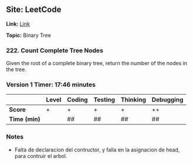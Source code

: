 ## Site: LeetCode

**Link:** [Link](https://leetcode.com/problems/count-complete-tree-nodes/description/)

**Topic:** Binary Tree

### 222. Count Complete Tree Nodes

Given the root of a complete binary tree, return the number of the nodes 
in the tree.

### Version 1 Timer: 17:46 minutes

|           | Level | Coding | Testing | Thinking | Debugging  |
|-----------|-------|--------|---------|----------|------------|
| **Score** | +     | +      | +       | +        | ++          |
| **Time (min)** | | ## | ## | ## | ## |

### Notes
- Falta de declaracion del contructor, y falla en la asignacion de head, para contruir
  el arbol.